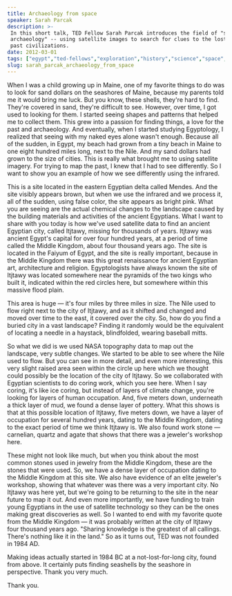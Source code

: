 ```yaml
---
title: Archaeology from space
speaker: Sarah Parcak
description: >-
 In this short talk, TED Fellow Sarah Parcak introduces the field of "space
 archaeology" -- using satellite images to search for clues to the lost sites of
 past civilizations.
date: 2012-03-01
tags: ["egypt","ted-fellows","exploration","history","science","space","technology","ancient-world","africa","collaboration","innovation","anthropology","computers","nasa","geology","archaeology"]
slug: sarah_parcak_archaeology_from_space
---
```


When I was a child growing up in Maine, one of my favorite things to do was to look for
sand dollars on the seashores of Maine, because my parents told me it would bring me luck.
But you know, these shells, they're hard to find. They're covered in sand, they're
difficult to see. However, over time, I got used to looking for them. I started seeing
shapes and patterns that helped me to collect them. This grew into a passion for finding
things, a love for the past and archaeology. And eventually, when I started studying
Egyptology, I realized that seeing with my naked eyes alone wasn't enough. Because all of
the sudden, in Egypt, my beach had grown from a tiny beach in Maine to one eight hundred
miles long, next to the Nile. And my sand dollars had grown to the size of cities. This is
really what brought me to using satellite imagery. For trying to map the past, I knew that
I had to see differently. So I want to show you an example of how we see differently using
the infrared.

This is a site located in the eastern Egyptian delta called Mendes. And the site visibly
appears brown, but when we use the infrared and we process it, all of the sudden, using
false color, the site appears as bright pink. What you are seeing are the actual chemical
changes to the landscape caused by the building materials and activities of the ancient
Egyptians. What I want to share with you today is how we've used satellite data to find an
ancient Egyptian city, called Itjtawy, missing for thousands of years. Itjtawy was ancient
Egypt's capital for over four hundred years, at a period of time called the Middle
Kingdom, about four thousand years ago. The site is located in the Faiyum of Egypt, and
the site is really important, because in the Middle Kingdom there was this great
renaissance for ancient Egyptian art, architecture and religion. Egyptologists have always
known the site of Itjtawy was located somewhere near the pyramids of the two kings who
built it, indicated within the red circles here, but somewhere within this massive flood
plain.

This area is huge — it's four miles by three miles in size. The Nile used to flow right
next to the city of Itjtawy, and as it shifted and changed and moved over time to the
east, it covered over the city. So, how do you find a buried city in a vast landscape?
Finding it randomly would be the equivalent of locating a needle in a haystack,
blindfolded, wearing baseball mitts.

So what we did is we used NASA topography data to map out the landscape, very subtle
changes. We started to be able to see where the Nile used to flow. But you can see in more
detail, and even more interesting, this very slight raised area seen within the circle up
here which we thought could possibly be the location of the city of Itjtawy. So we
collaborated with Egyptian scientists to do coring work, which you see here. When I say
coring, it's like ice coring, but instead of layers of climate change, you're looking for
layers of human occupation. And, five meters down, underneath a thick layer of mud, we
found a dense layer of pottery. What this shows is that at this possible location of
Itjtawy, five meters down, we have a layer of occupation for several hundred years, dating
to the Middle Kingdom, dating to the exact period of time we think Itjtawy is. We also
found work stone — carnelian, quartz and agate that shows that there was a jeweler's
workshop here.

These might not look like much, but when you think about the most common stones used in
jewelry from the Middle Kingdom, these are the stones that were used. So, we have a dense
layer of occupation dating to the Middle Kingdom at this site. We also have evidence of an
elite jeweler's workshop, showing that whatever was there was a very important city. No
Itjtawy was here yet, but we're going to be returning to the site in the near future to
map it out. And even more importantly, we have funding to train young Egyptians in the use
of satellite technology so they can be the ones making great discoveries as well. So I
wanted to end with my favorite quote from the Middle Kingdom — it was probably written at
the city of Itjtawy four thousand years ago. "Sharing knowledge is the greatest of all
callings. There's nothing like it in the land." So as it turns out, TED was not founded in
1984 AD.

Making ideas actually started in 1984 BC at a not-lost-for-long city, found from above. It
certainly puts finding seashells by the seashore in perspective. Thank you very
much.

Thank you.

<!--
ad_duration=3.33
comment_count=93
event="TED2012"
external_start_time=0
has_talk_citation=0
intro_duration=11.82
is_subtitle_required="False"
is_talk_featured="True"
language="en"
language_swap="False"
native_language="en"
number_of_related_talks=6
number_of_speakers=1
number_of_subtitled_videos=37
number_of_tags=16
number_of_talk_download_languages=37
number_of_talk_more_resources=4
number_of_talk_recommendations=1
number_of_talks_take_actions=0
post_ad_duration=0.83
published_timestamp="2012-06-14 15:00:42"
recording_date="2012-03-01"
speaker_description="Satellite archaeologist + TED Prize winner"
speaker_is_published=1
speaker_name="Sarah Parcak"
talk_name="Archaeology from space"
talks_tags=["egypt","ted-fellows","exploration","history","science","space","technology","ancient-world","africa","collaboration","innovation","anthropology","computers","nasa","geology","archaeology"]
talks_take_action=[]
url_audio="https://download.ted.com/talks/SarahParcak_2012U.mp3?apikey=acme-roadrunner"
url_photo_speaker="https://pe.tedcdn.com/images/ted/0b7c4b4d43b97a2f7c6984eaeb522a118dc68c88_254x191.jpg"
url_photo_talk="https://s3.amazonaws.com/talkstar-photos/uploads/8b5477b8-4973-4883-8f7c-0a85546a699e/SarahParcak_2012U-embed.jpg"
url_webpage="https://www.ted.com/talks/sarah_parcak_archaeology_from_space"
video_type_name="TED Stage Talk"
-->